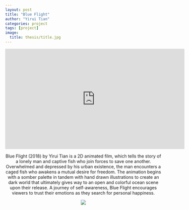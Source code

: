 ```yaml
---
layout: post
title: "Blue Flight"
author: "Yirui Tian"
categories: project
tags: [project]
image:
  title: thesis/title.jpg
---
```


<center>
<iframe src="https://player.vimeo.com/video/266501450?autoplay=0&loop=1&title=0&byline=0&portrait=0" width="578" height="324" frameborder="0" webkitallowfullscreen mozallowfullscreen allowfullscreen></iframe>
<p>
Blue Flight (2018) by Yirui Tian is a 2D animated film, which tells the story of a lonely man and captive fish who join forces to save one another. Overwhelmed and depressed by his urban existence, the man encounters a caged fish who awakens a mutual desire for freedom. The animation begins with a somber palette in tandem with hand drawn illustrations to create an dark world that ultimately gives way to an open and colorful ocean scene upon their release. A journey of self-awareness, Blue Flight encourages viewers to trust their emotions as they search for personal happiness.
</p>
  <img src="{{ site.github.url }}/assets/img/{{ page.image.title }}">
</center>


